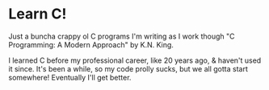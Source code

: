 # Learn C!

Just a buncha crappy ol C programs I'm writing as I work though "C Programming: A Modern Approach" by K.N. King.

I learned C before my professional career, like 20 years ago, & haven't used it since. It's been a while, so my code prolly sucks, but we all gotta start somewhere! Eventually I'll get better.
